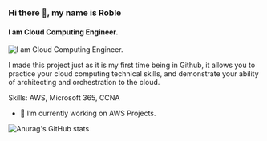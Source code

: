 ### Hi there 👋, my name is Roble
#### I am Cloud Computing Engineer.
![I am Cloud Computing Engineer.](https://arturssmirnovs.github.io/github-profile-readme-generator/images/banner.png)

I made this project just as it is my first time being in Github, it allows you to practice your cloud computing technical skills, and demonstrate your ability of architecting and orchestration to the cloud.

Skills: AWS, Microsoft 365, CCNA

- 🔭 I’m currently working on AWS Projects. 

<!--
**MoRoble/MoRoble** is a ✨ _special_ ✨ repository because its `README.md` (this file) appears on your GitHub profile.

Here are some ideas to get you started:

- 🔭 I’m currently working on Projects on AWS cloud solutions
- 🌱 I’m currently learning Terraform
- 👯 I’m looking to collaborate on cloud computiong
- 🤔 I’m looking for help with ...
- 💬 Ask me about ...
- 📫 How to reach me: ...
- 😄 Pronouns: ...
- ⚡ Fun fact: ...
-->

![Anurag's GitHub stats](https://github-readme-stats.vercel.app/api?username=MoRoble&theme=darcula&show_icons=true)
